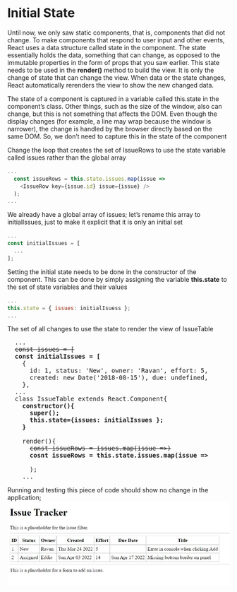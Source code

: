 # Initial State

Until now, we only saw static components, that is, components that did not change. To make components that respond to user input and other events, React uses a data structure called state in the component. The state essentially holds the data, something that can change, as opposed to the immutable properties in the form of props that you saw earlier. This state needs to be used in the <b>render()</b> method to build the view. It is only the change of state that can change the view. When data or the state changes, React automatically rerenders the view to show the new changed data.

The state of a component is captured in a variable called this.state in the component’s class. Other things, such as the size of the window, also can change, but this is not something that affects the DOM. Even though the display changes (for example, a line may wrap because the window is narrower), the change is handled by the browser directly based on the same DOM. So, we don’t need to capture this in the state of the component

Change the loop that creates the set of IssueRows to use the state variable called issues rather than the global array

```js
...
  const issueRows = this.state.issues.map(issue => 
    <IssueRow key={issue.id} issue={issue} />
  );
...
```

We already have a global array of issues; let’s rename this array to initialIssues, just to make it explicit that it is only an initial set

```js
... 
const initialIssues = [
  ...
];
```

Setting the initial state needs to be done in the constructor of the component. This can be done by
simply assigning the variable <b>this.state</b> to the set of state variables and their values

```js
...
this.state = { issues: initialIsuess };
...
```

The set of all changes to use the state to render the view of IssueTable

<pre>
  ...
  <del>const issues = [</del>
  <b>const initialIssues = [</b>
    {
      id: 1, status: 'New', owner: 'Ravan', effort: 5,
      created: new Date('2018-08-15'), due: undefined,
    },
  ...
  class IssueTable extends React.Component{
    <b>constructor(){
      super();
      this.state={issues: initialIssues };
    }</b>

    render(){
      <del>const issueRows = issues.map(issue =>)</del>
      <b>cosnt issueRows = this.state.issues.map(issue => </b> 
        <IssueRow key={issue.id} issue={issue} />
      );
    ...
</pre>

Running and testing this piece of code should show no change in the application;
![Expected-Output](./resources/output.JPG)
